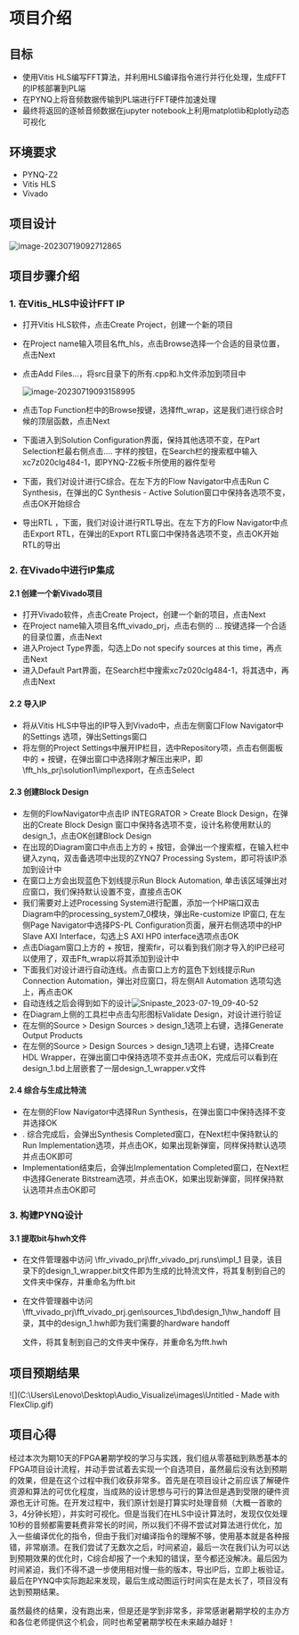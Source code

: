 # 项目介绍

## 目标

* 使用Vitis HLS编写FFT算法，并利用HLS编译指令进行并行化处理，生成FFT的IP核部署到PL端
* 在PYNQ上将音频数据传输到PL端进行FFT硬件加速处理
* 最终将返回的逐帧音频数据在jupyter notebook上利用matplotlib和plotly动态可视化

## 环境要求

* PYNQ-Z2
* Vitis HLS
* Vivado

## 项目设计

![image-20230719092712865](C:\Users\Lenovo\Desktop\Audio_Visualize\assets\image-20230719092712865.png)

## 项目步骤介绍

### 1. 在Vitis_HLS中设计FFT IP

* 打开Vitis HLS软件，点击Create Project，创建一个新的项目  

* 在Project name输入项目名fft_hls，点击Browse选择一个合适的目录位置，点击Next  

* 点击Add Files...，将src目录下的所有.cpp和.h文件添加到项目中  

  ![image-20230719093158995](C:\Users\Lenovo\Desktop\Audio_Visualize\assets\image-20230719093158995.png)

* 点击Top Function栏中的Browse按键，选择fft_wrap，这是我们进行综合时候的顶层函数，点击Next

* 下面进入到Solution Configuration界面，保持其他选项不变，在Part Selection栏最右侧点击.... 字样的按钮，在Search栏的搜索框中输入xc7z020clg484-1，即PYNQ-Z2板卡所使用的器件型号

* 下面，我们对设计进行C综合。在左下方的Flow Navigator中点击Run C Synthesis，在弹出的C Synthesis - Active Solution窗口中保持各选项不变，点击OK开始综合

* 导出RTL ，下面，我们对设计进行RTL导出。在左下方的Flow Navigator中点击Export RTL，在弹出的Export RTL窗口中保持各选项不变，点击OK开始RTL的导出

### 2. 在Vivado中进行IP集成  

#### 2.1 创建一个新Vivado项目  

* 打开Vivado软件，点击Create Project，创建一个新的项目，点击Next  
* 在Project name输入项目名fft_vivado_prj，点击右侧的 ... 按键选择一个合适的目录位置，点击Next
* 进入Project Type界面，勾选上Do not specify sources at this time，再点击Next  
* 进入Default Part界面，在Search栏中搜索xc7z020clg484-1，将其选中，再点击Next  

#### 2.2 导入IP  

* 将从Vitis HLS中导出的IP导入到Vivado中，点击左侧窗口Flow Navigator中的Settings 选项，弹出Settings窗口
* 将左侧的Project Settings中展开IP栏目，选中Repository项，点击右侧面板中的 + 按键，在弹出窗口中选择刚才解压出来IP，即\fft_hls_prj\solution1\impl\export，在点击Select

#### 2.3 创建Block Design  

* 左侧的FlowNavigator中点击IP INTEGRATOR > Create Block Design，在弹出的Create Block Design 窗口中保持各选项不变，设计名称使用默认的design_1，点击OK创建Block Design
* 在出现的Diagram窗口中点击上方的 + 按钮，会弹出一个搜索框，在输入栏中键入zynq，双击备选项中出现的ZYNQ7 Processing System，即可将该IP添加到设计中
* 在窗口上方会出现蓝色下划线提示Run Block Automation, 单击该区域弹出对应窗口，我们保持默认设置不变，直接点击OK
* 我们需要对上述Processing System进行配置，添加一个HP端口双击Diagram中的processing_system7_0模块，弹出Re-customize IP窗口, 在左侧Page Navigator中选择PS-PL Configuration页面，展开右侧选项中的HP Slave AXI Interface，勾选上S AXI HP0 interface选项点击OK
* 点击Diagam窗口上方的 + 按钮，搜索fir，可以看到我们刚才导入的IP已经可以使用了，双击Fft_wrap以将其添加到设计中
* 下面我们对设计进行自动连线。点击窗口上方的蓝色下划线提示Run Connection Automation，弹出对应窗口，将左侧All Automation 选项勾选上，再点击OK
* 自动连线之后会得到如下的设计![Snipaste_2023-07-19_09-40-52](C:\Users\Lenovo\Desktop\Audio_Visualize\assets\Snipaste_2023-07-19_09-40-52.png)
* 在Diagram上侧的工具栏中点击勾形图标Validate Design，对设计进行验证  
* 在左侧的Source > Design Sources > design_1选项上右键，选择Generate Output Products  
* 在左侧的Source > Design Sources > design_1选项上右键，选择Create HDL Wrapper，在弹出窗口中保持选项不变并点击OK，完成后可以看到在design_1.bd上层嵌套了一层design_1_wrapper.v文件

#### 2.4 综合与生成比特流  

* 在左侧的Flow Navigator中选择Run Synthesis，在弹出窗口中保持选择不变并选择OK  
* . 综合完成后，会弹出Synthesis Completed窗口，在Next栏中保持默认的Run Implementation选项，并点击OK，如果出现新弹窗，同样保持默认选项并点击OK即可
* Implementation结束后，会弹出Implementation Completed窗口，在Next栏中选择Generate Bitstream选项，并点击OK，如果出现新弹窗，同样保持默认选项并点击OK即可

### 3. 构建PYNQ设计  

#### 3.1 提取bit与hwh文件  

* 在文件管理器中访问 \ffr_vivado_prj\ffr_vivado_prj.runs\impl_1 目录，该目录下的design_1_wrapper.bit文件即为生成的比特流文件，将其复制到自己的文件夹中保存，并重命名为fft.bit

* 在文件管理器中访问\fft_vivado_prj\fft_vivado_prj.gen\sources_1\bd\design_1\hw_handoff 目录，其中的design_1.hwh即为我们需要的hardware handoff

  文件，将其复制到自己的文件夹中保存，并重命名为fft.hwh

#### 



## 项目预期结果

![](C:\Users\Lenovo\Desktop\Audio_Visualize\images\Untitled ‑ Made with FlexClip.gif)



## 项目心得

经过本次为期10天的FPGA暑期学校的学习与实践，我们组从零基础到熟悉基本的FPGA项目设计流程，并动手尝试着去实现一个自选项目，虽然最后没有达到预期的效果，但是在这个过程中我们收获非常多。首先是在项目设计之前应该了解硬件资源和算法的可优化程度，当成熟的设计思想与可行的算法但是遇到受限的硬件资源也无计可施。在开发过程中，我们原计划是打算实时处理音频（大概一首歌的3，4分钟长短），并实时可视化。但是当我们在HLS中设计算法时，发现仅仅处理10秒的音频都需要耗费非常长的时间，所以我们不得不尝试对算法进行优化，加入一些编译优化的指令，但由于我们对编译指令的理解不够，使用基本就是各种报错，非常崩溃。在我们尝试了无数次之后，时间紧迫，最后一次在我们认为可以达到预期效果的优化时，C综合却报了一个未知的错误，至今都还没解决。最后因为时间紧迫，我们不得不退一步使用相对慢一些的版本，导出IP后，立即上板验证。最后在PYNQ中实际跑起来发现，最后生成动图运行时间实在是太长了，项目没有达到预期结果。

虽然最终的结果，没有跑出来，但是还是学到非常多，非常感谢暑期学校的主办方和各位老师提供这个机会，同时也希望暑期学校在未来越办越好！